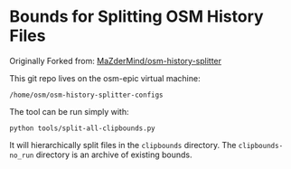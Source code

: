 Bounds for Splitting OSM History Files
======================================

Originally Forked from: [MaZderMind/osm-history-splitter](https://github.com/MaZderMind/osm-history-splitter)

This git repo lives on the osm-epic virtual machine:

	/home/osm/osm-history-splitter-configs

The tool can be run simply with:

	python tools/split-all-clipbounds.py

It will hierarchically split files in the ```clipbounds``` directory.  The ```clipbounds-no_run``` directory is an archive of existing bounds.